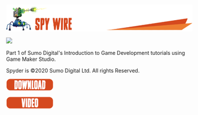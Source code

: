 ![](/.github/images/spy_wire_title.png)

![](/.github/images/SpyWire.gif)


Part 1 of Sumo Digital's Introduction to Game Development tutorials using Game Maker Studio.

Spyder is ©2020 Sumo Digital Ltd. All rights Reserved.

[![](/.github/images/download.png)](https://github.com/sumo-digital-academy/game-maker-studio/archive/refs/heads/SpyWire.zip)

[![](/.github/images/video.png)](https://www.youtube.com/watch?v=Dfi6-RCDPrk&list=PLj3D1ZQg64u5QF-7m6N5rFFEd7jBgIv65)
